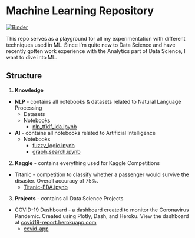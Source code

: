 # Machine Learning Repository
[![Binder](https://mybinder.org/badge_logo.svg)](https://mybinder.org/v2/gh/CoderHahs/ml-training/master)

This repo serves as a playground for all my experimentation with different techniques used in ML. Since I'm quite new to Data Science and have recently gotten work experience with the Analytics part of Data Science, I want to dive into ML.

## Structure

1. **Knowledge**
  - **NLP** - contains all notebooks & datasets related to Natural Language Processing
    - Datasets
    - Notebooks
      - [nlp_tfidf_lda.ipynb](Knowledge/NLP/Notebooks/nlp_tfidf_lda.ipynb)
  - **AI** - contains all notebooks related to Artificial Intelligence
    - Notebooks
      - [fuzzy_logic.ipynb](Knowledge/AI/Fuzzy%20Logic/fuzzy_logic.ipynb)
      - [graph_search.ipynb](Knowledge/AI/Graph%20Search/graph_search.ipynb)
2.  **Kaggle** - contains everything used for Kaggle Competitions
  - Titanic - competition to classify whether a passenger would survive the disaster. Overall accuracy of 75%.
      - [Titanic-EDA.ipynb](Kaggle/Titanic/Notebooks/Titanic-EDA.ipynb)
3. **Projects** - contains all Data Science Projects
  - COVID-19 Dashboard - a dashboard created to monitor the Coronavirus Pandemic. Created using Plotly, Dash, and Heroku. View the dashboard at [covid19-report.herokuapp.com](https://covid19-report.herokuapp.com)
    - [covid-app](Projects/covid-app-nogit)